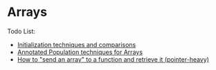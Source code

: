 Arrays
======


Todo List:
* [Initialization techniques and comparisons](Array-Initializing.c)
* [Annotated Population techniques for Arrays](Array-Populating.c)
* [How to "send an array" to a function and retrieve it (pointer-heavy)](Arrays-And-Functions.cd)
